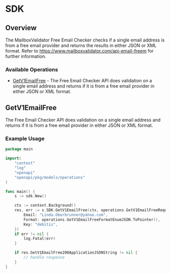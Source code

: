 # SDK

## Overview

The MailboxValidator Free Email Checker checks if a single email address is from a free email provider and returns the results in either JSON or XML format. Refer to https://www.mailboxvalidator.com/api-email-freem for further information.

### Available Operations

* [GetV1EmailFree](#getv1emailfree) - The Free Email Checker API does validation on a single email address and returns if it is from a free email provider in either JSON or XML format.

## GetV1EmailFree

The Free Email Checker API does validation on a single email address and returns if it is from a free email provider in either JSON or XML format.

### Example Usage

```go
package main

import(
	"context"
	"log"
	"openapi"
	"openapi/pkg/models/operations"
)

func main() {
    s := sdk.New()

    ctx := context.Background()
    res, err := s.SDK.GetV1EmailFree(ctx, operations.GetV1EmailFreeRequest{
        Email: "Linda.Oberbrunner@yahoo.com",
        Format: operations.GetV1EmailFreeFormatEnumJSON.ToPointer(),
        Key: "debitis",
    })
    if err != nil {
        log.Fatal(err)
    }

    if res.GetV1EmailFree200ApplicationJSONString != nil {
        // handle response
    }
}
```
